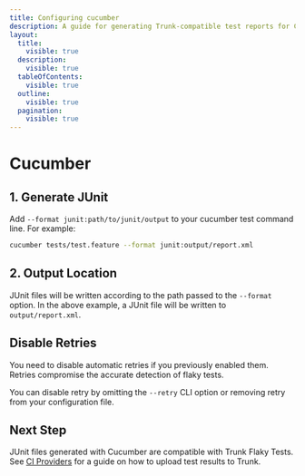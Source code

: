 ```yaml
---
title: Configuring cucumber
description: A guide for generating Trunk-compatible test reports for Cucumber tests
layout:
  title:
    visible: true
  description:
    visible: true
  tableOfContents:
    visible: true
  outline:
    visible: true
  pagination:
    visible: true
---
```


# Cucumber

## 1. Generate JUnit

Add `--format junit:path/to/junit/output` to your cucumber test command line. For example:

```bash
cucumber tests/test.feature --format junit:output/report.xml
```

## 2. Output Location

JUnit files will be written according to the path passed to the `--format` option. In the above example, a JUnit file will be written to `output/report.xml`.

## Disable Retries

You need to disable automatic retries if you previously enabled them. Retries compromise the accurate detection of flaky tests.

You can disable retry by omitting the `--retry` CLI option or removing retry from your configuration file.

## Next Step

JUnit files generated with Cucumber are compatible with Trunk Flaky Tests. See [CI Providers](https://docs.trunk.io/flaky-tests/get-started/ci-providers) for a guide on how to upload test results to Trunk.
